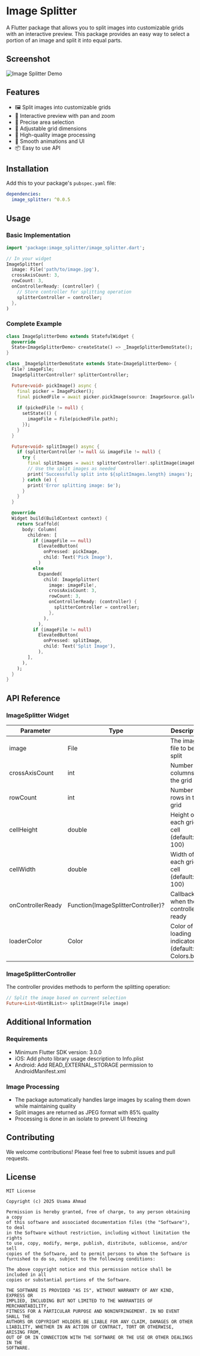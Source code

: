 # Image Splitter

A Flutter package that allows you to split images into customizable grids with an interactive preview. This package provides an easy way to select a portion of an image and split it into equal parts.

## Screenshot

![Image Splitter Demo](screenshots/Screenshot_1.jpg)

## Features

- 🖼️ Split images into customizable grids
- 📱 Interactive preview with pan and zoom
- 🎯 Precise area selection
- 📐 Adjustable grid dimensions
- 🔄 High-quality image processing
- 💫 Smooth animations and UI
- 📦 Easy to use API

## Installation

Add this to your package's `pubspec.yaml` file:

```yaml
dependencies:
  image_splitter: ^0.0.5
```

## Usage

### Basic Implementation

```dart
import 'package:image_splitter/image_splitter.dart';

// In your widget
ImageSplitter(
  image: File('path/to/image.jpg'),
  crossAxisCount: 3,
  rowCount: 3,
  onControllerReady: (controller) {
    // Store controller for splitting operation
    splitterController = controller;
  },
)
```

### Complete Example

```dart
class ImageSplitterDemo extends StatefulWidget {
  @override
  State<ImageSplitterDemo> createState() => _ImageSplitterDemoState();
}

class _ImageSplitterDemoState extends State<ImageSplitterDemo> {
  File? imageFile;
  ImageSplitterController? splitterController;

  Future<void> pickImage() async {
    final picker = ImagePicker();
    final pickedFile = await picker.pickImage(source: ImageSource.gallery);
    
    if (pickedFile != null) {
      setState(() {
        imageFile = File(pickedFile.path);
      });
    }
  }

  Future<void> splitImage() async {
    if (splitterController != null && imageFile != null) {
      try {
        final splitImages = await splitterController!.splitImage(imageFile!);
        // Use the split images as needed
        print('Successfully split into ${splitImages.length} images');
      } catch (e) {
        print('Error splitting image: $e');
      }
    }
  }

  @override
  Widget build(BuildContext context) {
    return Scaffold(
      body: Column(
        children: [
          if (imageFile == null)
            ElevatedButton(
              onPressed: pickImage,
              child: Text('Pick Image'),
            )
          else
            Expanded(
              child: ImageSplitter(
                image: imageFile!,
                crossAxisCount: 3,
                rowCount: 3,
                onControllerReady: (controller) {
                  splitterController = controller;
                },
              ),
            ),
          if (imageFile != null)
            ElevatedButton(
              onPressed: splitImage,
              child: Text('Split Image'),
            ),
        ],
      ),
    );
  }
}
```

## API Reference

### ImageSplitter Widget

| Parameter | Type | Description |
|-----------|------|-------------|
| image | File | The image file to be split |
| crossAxisCount | int | Number of columns in the grid |
| rowCount | int | Number of rows in the grid |
| cellHeight | double | Height of each grid cell (default: 100) |
| cellWidth | double | Width of each grid cell (default: 100) |
| onControllerReady | Function(ImageSplitterController)? | Callback when the controller is ready |
| loaderColor | Color | Color of the loading indicator (default: Colors.blue) |

### ImageSplitterController

The controller provides methods to perform the splitting operation:

```dart
// Split the image based on current selection
Future<List<Uint8List>> splitImage(File image)
```

## Additional Information

### Requirements

- Minimum Flutter SDK version: 3.0.0
- iOS: Add photo library usage description to Info.plist
- Android: Add READ_EXTERNAL_STORAGE permission to AndroidManifest.xml

### Image Processing

- The package automatically handles large images by scaling them down while maintaining quality
- Split images are returned as JPEG format with 85% quality
- Processing is done in an isolate to prevent UI freezing

## Contributing

We welcome contributions! Please feel free to submit issues and pull requests.

## License

```
MIT License

Copyright (c) 2025 Usama Ahmad

Permission is hereby granted, free of charge, to any person obtaining a copy
of this software and associated documentation files (the "Software"), to deal
in the Software without restriction, including without limitation the rights
to use, copy, modify, merge, publish, distribute, sublicense, and/or sell
copies of the Software, and to permit persons to whom the Software is
furnished to do so, subject to the following conditions:

The above copyright notice and this permission notice shall be included in all
copies or substantial portions of the Software.

THE SOFTWARE IS PROVIDED "AS IS", WITHOUT WARRANTY OF ANY KIND, EXPRESS OR
IMPLIED, INCLUDING BUT NOT LIMITED TO THE WARRANTIES OF MERCHANTABILITY,
FITNESS FOR A PARTICULAR PURPOSE AND NONINFRINGEMENT. IN NO EVENT SHALL THE
AUTHORS OR COPYRIGHT HOLDERS BE LIABLE FOR ANY CLAIM, DAMAGES OR OTHER
LIABILITY, WHETHER IN AN ACTION OF CONTRACT, TORT OR OTHERWISE, ARISING FROM,
OUT OF OR IN CONNECTION WITH THE SOFTWARE OR THE USE OR OTHER DEALINGS IN THE
SOFTWARE.
```
